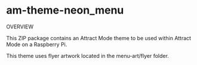 # am-theme-neon_menu

OVERVIEW

This ZIP package contains an Attract Mode theme to be used within Attract Mode on a Raspberry Pi.

This theme uses flyer artwork located in the menu-art/flyer folder.
